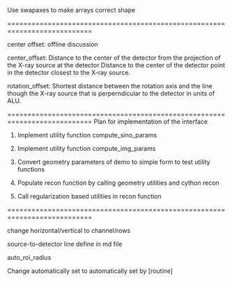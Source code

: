 
Use swapaxes to make arrays correct shape

===========================================================================

center offset: offline discussion


center_offset:
Distance to the center of the detector from the projection of the X-ray source at the detector
Distance to the center of the detector point in the detector closest to the X-ray source.

rotation_offset:
Shortest distance between the rotation axis and the line though the X-ray source that is perperndicular to the detector in units of ALU.


===========================================================================
Plan for implementation of the interface

1) Implement utility function compute_sino_params

2) Implement utility function compute_img_params

3) Convert geometry parameters of demo to simple form to test utility functions

4) Populate recon function by calling geometry utilities and cython recon

5) Call regularization based utilities in recon function

===========================================================================


change horizontal/vertical to channel/rows

source-to-detector line define in md file

auto_roi_radius

Change automatically set to automatically set by [routine]
